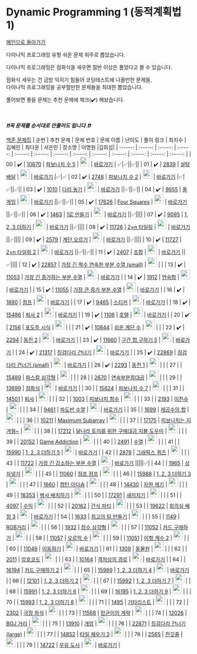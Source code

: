 # Dynamic Programming 1 (동적계획법 1)

[메인으로 돌아가기](https://github.com/tony9402/baekjoon)

다이나믹 프로그래밍 유형 쉬운 문제 위주로 뽑았습니다.

다이나믹 프로그래밍은 점화식을 세우면 절반 이상은 풀었다고 볼 수 있습니다.

점화식 세우는 건 금방 익히기 힘들어 코딩테스트에 나올만한 문제들,  
다이나믹 프로그래밍을 공부할만한 문제들을 최대한 뽑았습니다.

풀어보면 좋을 문제는 추천 문제에 체크(:heavy_check_mark:) 해놨습니다.

<br>

**_❗️❗️꼭 문제를 순서대로 안풀어도 됩니다.❗️❗️_**

[백준 문제집](https://www.acmicpc.net/workbook/view/7020)
| 순번 | 추천 문제 | 문제 번호 | 문제 이름 | 난이도 | 풀이 링크 | 최지수 | 김혜인 | 최다운 | 서은민 | 장소명 | 이명원 |김희섭|
| :-----: | :-----: | :-----: | :-----: | :-----: | :-----: | :-----: | :-----: | :-----: | :-----: | :-----: | :-----: | :-----: |
| 00 | :heavy_check_mark: | <a href="https://www.acmicpc.net/problem/10870" target="_blank">10870</a> | <a href="https://www.acmicpc.net/problem/10870" target="_blank">피보나치 수 5</a> | <img height="25px" width="25px" src="https://static.solved.ac/tier_small/4.svg"/> | <a href="./../solution/dynamic_programming_1/10870">바로가기</a> | ✅|✅||✅||
| 01 | :heavy_check_mark: | <a href="https://www.acmicpc.net/problem/2839" target="_blank">2839</a> | <a href="https://www.acmicpc.net/problem/2839" target="_blank">설탕 배달</a> | <img height="25px" width="25px" src="https://static.solved.ac/tier_small/5.svg"/> | <a href="./../solution/dynamic_programming_1/2839">바로가기</a> |✅|✅
| 02 | :heavy_check_mark: | <a href="https://www.acmicpc.net/problem/2748" target="_blank">2748</a> | <a href="https://www.acmicpc.net/problem/2748" target="_blank">피보나치 수 2</a> | <img height="25px" width="25px" src="https://static.solved.ac/tier_small/5.svg"/> | <a href="./../solution/dynamic_programming_1/2748">바로가기</a> |✅|✅||✅||
| 03 | :heavy_check_mark: | <a href="https://www.acmicpc.net/problem/1010" target="_blank">1010</a> | <a href="https://www.acmicpc.net/problem/1010" target="_blank">다리 놓기</a> | <img height="25px" width="25px" src="https://static.solved.ac/tier_small/6.svg"/> | <a href="./../solution/dynamic_programming_1/1010">바로가기</a> ||✅||✅||
| 04 | :heavy_check_mark: | <a href="https://www.acmicpc.net/problem/9655" target="_blank">9655</a> | <a href="https://www.acmicpc.net/problem/9655" target="_blank">돌 게임</a> | <img height="25px" width="25px" src="https://static.solved.ac/tier_small/6.svg"/> | <a href="./../solution/dynamic_programming_1/9655">바로가기</a> ||✅||✅||
| 05 | :heavy_check_mark: | <a href="https://www.acmicpc.net/problem/17626" target="_blank">17626</a> | <a href="https://www.acmicpc.net/problem/17626" target="_blank">Four Squares</a> | <img height="25px" width="25px" src="https://static.solved.ac/tier_small/7.svg"/> | <a href="./../solution/dynamic_programming_1/17626">바로가기</a> ||✅||✅||
| 06 | :heavy_check_mark: | <a href="https://www.acmicpc.net/problem/1463" target="_blank">1463</a> | <a href="https://www.acmicpc.net/problem/1463" target="_blank">1로 만들기</a> | <img height="25px" width="25px" src="https://static.solved.ac/tier_small/8.svg"/> | <a href="./../solution/dynamic_programming_1/1463">바로가기</a> ||✅||||
| 07 | :heavy_check_mark: | <a href="https://www.acmicpc.net/problem/9095" target="_blank">9095</a> | <a href="https://www.acmicpc.net/problem/9095" target="_blank">1, 2, 3 더하기</a> | <img height="25px" width="25px" src="https://static.solved.ac/tier_small/8.svg"/> | <a href="./../solution/dynamic_programming_1/9095">바로가기</a> ||✅||||
| 08 | :heavy_check_mark: | <a href="https://www.acmicpc.net/problem/11726" target="_blank">11726</a> | <a href="https://www.acmicpc.net/problem/11726" target="_blank">2×n 타일링</a> | <img height="25px" width="25px" src="https://static.solved.ac/tier_small/8.svg"/> | <a href="./../solution/dynamic_programming_1/11726">바로가기</a> ||✅||||
| 09 | :heavy_check_mark: | <a href="https://www.acmicpc.net/problem/2579" target="_blank">2579</a> | <a href="https://www.acmicpc.net/problem/2579" target="_blank">계단 오르기</a> | <img height="25px" width="25px" src="https://static.solved.ac/tier_small/8.svg"/> | <a href="./../solution/dynamic_programming_1/2579">바로가기</a> ||✅||||
| 10 | :heavy_check_mark: | <a href="https://www.acmicpc.net/problem/11727" target="_blank">11727</a> | <a href="https://www.acmicpc.net/problem/11727" target="_blank">2×n 타일링 2</a> | <img height="25px" width="25px" src="https://static.solved.ac/tier_small/8.svg"/> | <a href="./../solution/dynamic_programming_1/11727">바로가기</a> ||✅||✅||
| 11 | :heavy_check_mark: | <a href="https://www.acmicpc.net/problem/2407" target="_blank">2407</a> | <a href="https://www.acmicpc.net/problem/2407" target="_blank">조합</a> | <img height="25px" width="25px" src="https://static.solved.ac/tier_small/8.svg"/> | <a href="./../solution/dynamic_programming_1/2407">바로가기</a> ||✅||||
| 12 | :heavy_check_mark: | <a href="https://www.acmicpc.net/problem/22857" target="_blank">22857</a> | <a href="https://www.acmicpc.net/problem/22857" target="_blank">가장 긴 짝수 연속한 부분 수열 (small)</a> | <img height="25px" width="25px" src="https://static.solved.ac/tier_small/8.svg"/> | |
| 13 | :heavy_check_mark: | <a href="https://www.acmicpc.net/problem/11053" target="_blank">11053</a> | <a href="https://www.acmicpc.net/problem/11053" target="_blank">가장 긴 증가하는 부분 수열</a> | <img height="25px" width="25px" src="https://static.solved.ac/tier_small/9.svg"/> | <a href="./../solution/dynamic_programming_1/11053">바로가기</a> |
| 14 | :heavy_check_mark: | <a href="https://www.acmicpc.net/problem/1912" target="_blank">1912</a> | <a href="https://www.acmicpc.net/problem/1912" target="_blank">연속합</a> | <img height="25px" width="25px" src="https://static.solved.ac/tier_small/9.svg"/> | <a href="./../solution/dynamic_programming_1/1912">바로가기</a> |
| 15 | :heavy_check_mark: | <a href="https://www.acmicpc.net/problem/11055" target="_blank">11055</a> | <a href="https://www.acmicpc.net/problem/11055" target="_blank">가장 큰 증가 부분 수열</a> | <img height="25px" width="25px" src="https://static.solved.ac/tier_small/9.svg"/> | <a href="./../solution/dynamic_programming_1/11055">바로가기</a> |
| 16 | :heavy_check_mark: | <a href="https://www.acmicpc.net/problem/1890" target="_blank">1890</a> | <a href="https://www.acmicpc.net/problem/1890" target="_blank">점프</a> | <img height="25px" width="25px" src="https://static.solved.ac/tier_small/9.svg"/> | <a href="./../solution/dynamic_programming_1/1890">바로가기</a> |
| 17 | :heavy_check_mark: | <a href="https://www.acmicpc.net/problem/9465" target="_blank">9465</a> | <a href="https://www.acmicpc.net/problem/9465" target="_blank">스티커</a> | <img height="25px" width="25px" src="https://static.solved.ac/tier_small/10.svg"/> | <a href="./../solution/dynamic_programming_1/9465">바로가기</a> |
| 18 | :heavy_check_mark: | <a href="https://www.acmicpc.net/problem/15486" target="_blank">15486</a> | <a href="https://www.acmicpc.net/problem/15486" target="_blank">퇴사 2</a> | <img height="25px" width="25px" src="https://static.solved.ac/tier_small/10.svg"/> | <a href="./../solution/dynamic_programming_1/15486">바로가기</a> |
| 19 | :heavy_check_mark: | <a href="https://www.acmicpc.net/problem/1106" target="_blank">1106</a> | <a href="https://www.acmicpc.net/problem/1106" target="_blank">호텔</a> | <img height="25px" width="25px" src="https://static.solved.ac/tier_small/10.svg"/> | <a href="./../solution/dynamic_programming_1/1106">바로가기</a> |
| 20 | :heavy_check_mark: | <a href="https://www.acmicpc.net/problem/2156" target="_blank">2156</a> | <a href="https://www.acmicpc.net/problem/2156" target="_blank">포도주 시식</a> | <img height="25px" width="25px" src="https://static.solved.ac/tier_small/10.svg"/> | |
| 21 | :heavy_check_mark: | <a href="https://www.acmicpc.net/problem/10844" target="_blank">10844</a> | <a href="https://www.acmicpc.net/problem/10844" target="_blank">쉬운 계단 수</a> | <img height="25px" width="25px" src="https://static.solved.ac/tier_small/10.svg"/> | |
| 22 | :heavy_check_mark: | <a href="https://www.acmicpc.net/problem/2294" target="_blank">2294</a> | <a href="https://www.acmicpc.net/problem/2294" target="_blank">동전 2</a> | <img height="25px" width="25px" src="https://static.solved.ac/tier_small/10.svg"/> | <a href="./../solution/dynamic_programming_1/2294">바로가기</a> |
| 23 | :heavy_check_mark: | <a href="https://www.acmicpc.net/problem/11660" target="_blank">11660</a> | <a href="https://www.acmicpc.net/problem/11660" target="_blank">구간 합 구하기 5</a> | <img height="25px" width="25px" src="https://static.solved.ac/tier_small/10.svg"/> | <a href="./../solution/dynamic_programming_1/11660">바로가기</a> |
| 24 | :heavy_check_mark: | <a href="https://www.acmicpc.net/problem/21317" target="_blank">21317</a> | <a href="https://www.acmicpc.net/problem/21317" target="_blank">징검다리 건너기</a> | <img height="25px" width="25px" src="https://static.solved.ac/tier_small/10.svg"/> | <a href="./../solution/dynamic_programming_1/21317">바로가기</a> |
| 25 | :heavy_check_mark: | <a href="https://www.acmicpc.net/problem/22869" target="_blank">22869</a> | <a href="https://www.acmicpc.net/problem/22869" target="_blank">징검다리 건너기 (small)</a> | <img height="25px" width="25px" src="https://static.solved.ac/tier_small/10.svg"/> | <a href="./../solution/dynamic_programming_1/22869">바로가기</a> |
| 26 | :heavy_check_mark: | <a href="https://www.acmicpc.net/problem/2293" target="_blank">2293</a> | <a href="https://www.acmicpc.net/problem/2293" target="_blank">동전 1</a> | <img height="25px" width="25px" src="https://static.solved.ac/tier_small/11.svg"/> | |
| 27 | | <a href="https://www.acmicpc.net/problem/15489" target="_blank">15489</a> | <a href="https://www.acmicpc.net/problem/15489" target="_blank">파스칼 삼각형</a> | <img height="25px" width="25px" src="https://static.solved.ac/tier_small/6.svg"/> | |
| 28 | | <a href="https://www.acmicpc.net/problem/2670" target="_blank">2670</a> | <a href="https://www.acmicpc.net/problem/2670" target="_blank">연속부분최대곱</a> | <img height="25px" width="25px" src="https://static.solved.ac/tier_small/7.svg"/> | |
| 29 | | <a href="https://www.acmicpc.net/problem/13699" target="_blank">13699</a> | <a href="https://www.acmicpc.net/problem/13699" target="_blank">점화식</a> | <img height="25px" width="25px" src="https://static.solved.ac/tier_small/7.svg"/> | <a href="./../solution/dynamic_programming_1/13699">바로가기</a> |
| 30 | | <a href="https://www.acmicpc.net/problem/15624" target="_blank">15624</a> | <a href="https://www.acmicpc.net/problem/15624" target="_blank">피보나치 수 7</a> | <img height="25px" width="25px" src="https://static.solved.ac/tier_small/7.svg"/> | |
| 31 | | <a href="https://www.acmicpc.net/problem/14501" target="_blank">14501</a> | <a href="https://www.acmicpc.net/problem/14501" target="_blank">퇴사</a> | <img height="25px" width="25px" src="https://static.solved.ac/tier_small/8.svg"/> | |
| 32 | | <a href="https://www.acmicpc.net/problem/1003" target="_blank">1003</a> | <a href="https://www.acmicpc.net/problem/1003" target="_blank">피보나치 함수</a> | <img height="25px" width="25px" src="https://static.solved.ac/tier_small/8.svg"/> | |
| 33 | | <a href="https://www.acmicpc.net/problem/2193" target="_blank">2193</a> | <a href="https://www.acmicpc.net/problem/2193" target="_blank">이친수</a> | <img height="25px" width="25px" src="https://static.solved.ac/tier_small/8.svg"/> | |
| 34 | | <a href="https://www.acmicpc.net/problem/9461" target="_blank">9461</a> | <a href="https://www.acmicpc.net/problem/9461" target="_blank">파도반 수열</a> | <img height="25px" width="25px" src="https://static.solved.ac/tier_small/8.svg"/> | <a href="./../solution/dynamic_programming_1/9461">바로가기</a> |
| 35 | | <a href="https://www.acmicpc.net/problem/1699" target="_blank">1699</a> | <a href="https://www.acmicpc.net/problem/1699" target="_blank">제곱수의 합</a> | <img height="25px" width="25px" src="https://static.solved.ac/tier_small/8.svg"/> | |
| 36 | | <a href="https://www.acmicpc.net/problem/10211" target="_blank">10211</a> | <a href="https://www.acmicpc.net/problem/10211" target="_blank">Maximum Subarray</a> | <img height="25px" width="25px" src="https://static.solved.ac/tier_small/8.svg"/> | |
| 37 | | <a href="https://www.acmicpc.net/problem/17175" target="_blank">17175</a> | <a href="https://www.acmicpc.net/problem/17175" target="_blank">피보나치는 지겨웡~</a> | <img height="25px" width="25px" src="https://static.solved.ac/tier_small/8.svg"/> | |
| 38 | | <a href="https://www.acmicpc.net/problem/17212" target="_blank">17212</a> | <a href="https://www.acmicpc.net/problem/17212" target="_blank">달나라 토끼를 위한 구매대금 지불 도우미</a> | <img height="25px" width="25px" src="https://static.solved.ac/tier_small/8.svg"/> | |
| 39 | | <a href="https://www.acmicpc.net/problem/20152" target="_blank">20152</a> | <a href="https://www.acmicpc.net/problem/20152" target="_blank">Game Addiction</a> | <img height="25px" width="25px" src="https://static.solved.ac/tier_small/8.svg"/> | |
| 40 | | <a href="https://www.acmicpc.net/problem/2491" target="_blank">2491</a> | <a href="https://www.acmicpc.net/problem/2491" target="_blank">수열</a> | <img height="25px" width="25px" src="https://static.solved.ac/tier_small/8.svg"/> | |
| 41 | | <a href="https://www.acmicpc.net/problem/15990" target="_blank">15990</a> | <a href="https://www.acmicpc.net/problem/15990" target="_blank">1, 2, 3 더하기 5</a> | <img height="25px" width="25px" src="https://static.solved.ac/tier_small/9.svg"/> | <a href="./../solution/dynamic_programming_1/15990">바로가기</a> |
| 42 | | <a href="https://www.acmicpc.net/problem/2876" target="_blank">2876</a> | <a href="https://www.acmicpc.net/problem/2876" target="_blank">그래픽스 퀴즈</a> | <img height="25px" width="25px" src="https://static.solved.ac/tier_small/9.svg"/> | |
| 43 | | <a href="https://www.acmicpc.net/problem/11722" target="_blank">11722</a> | <a href="https://www.acmicpc.net/problem/11722" target="_blank">가장 긴 감소하는 부분 수열</a> | <img height="25px" width="25px" src="https://static.solved.ac/tier_small/9.svg"/> | <a href="./../solution/dynamic_programming_1/11722">바로가기</a> |||||✅|
| 44 | | <a href="https://www.acmicpc.net/problem/1965" target="_blank">1965</a> | <a href="https://www.acmicpc.net/problem/1965" target="_blank">상자넣기</a> | <img height="25px" width="25px" src="https://static.solved.ac/tier_small/9.svg"/> | |
| 45 | | <a href="https://www.acmicpc.net/problem/11060" target="_blank">11060</a> | <a href="https://www.acmicpc.net/problem/11060" target="_blank">점프 점프</a> | <img height="25px" width="25px" src="https://static.solved.ac/tier_small/9.svg"/> | |
| 46 | | <a href="https://www.acmicpc.net/problem/15988" target="_blank">15988</a> | <a href="https://www.acmicpc.net/problem/15988" target="_blank">1, 2, 3 더하기 3</a> | <img height="25px" width="25px" src="https://static.solved.ac/tier_small/9.svg"/> | |
| 47 | | <a href="https://www.acmicpc.net/problem/1660" target="_blank">1660</a> | <a href="https://www.acmicpc.net/problem/1660" target="_blank">캡틴 이다솜</a> | <img height="25px" width="25px" src="https://static.solved.ac/tier_small/9.svg"/> | |
| 48 | | <a href="https://www.acmicpc.net/problem/14430" target="_blank">14430</a> | <a href="https://www.acmicpc.net/problem/14430" target="_blank">자원 캐기</a> | <img height="25px" width="25px" src="https://static.solved.ac/tier_small/9.svg"/> | |
| 49 | | <a href="https://www.acmicpc.net/problem/18353" target="_blank">18353</a> | <a href="https://www.acmicpc.net/problem/18353" target="_blank">병사 배치하기</a> | <img height="25px" width="25px" src="https://static.solved.ac/tier_small/9.svg"/> | |
| 50 | | <a href="https://www.acmicpc.net/problem/17291" target="_blank">17291</a> | <a href="https://www.acmicpc.net/problem/17291" target="_blank">새끼치기</a> | <img height="25px" width="25px" src="https://static.solved.ac/tier_small/9.svg"/> | |
| 51 | | <a href="https://www.acmicpc.net/problem/4097" target="_blank">4097</a> | <a href="https://www.acmicpc.net/problem/4097" target="_blank">수익</a> | <img height="25px" width="25px" src="https://static.solved.ac/tier_small/9.svg"/> | |
| 52 | | <a href="https://www.acmicpc.net/problem/20162" target="_blank">20162</a> | <a href="https://www.acmicpc.net/problem/20162" target="_blank">간식 파티</a> | <img height="25px" width="25px" src="https://static.solved.ac/tier_small/9.svg"/> | |
| 53 | | <a href="https://www.acmicpc.net/problem/19622" target="_blank">19622</a> | <a href="https://www.acmicpc.net/problem/19622" target="_blank">회의실 배정 3</a> | <img height="25px" width="25px" src="https://static.solved.ac/tier_small/9.svg"/> | <a href="./../solution/dynamic_programming_1/19622">바로가기</a> |
| 54 | | <a href="https://www.acmicpc.net/problem/1633" target="_blank">1633</a> | <a href="https://www.acmicpc.net/problem/1633" target="_blank">최고의 팀 만들기</a> | <img height="25px" width="25px" src="https://static.solved.ac/tier_small/10.svg"/> | |
| 55 | | <a href="https://www.acmicpc.net/problem/1149" target="_blank">1149</a> | <a href="https://www.acmicpc.net/problem/1149" target="_blank">RGB거리</a> | <img height="25px" width="25px" src="https://static.solved.ac/tier_small/10.svg"/> | |
| 56 | | <a href="https://www.acmicpc.net/problem/1932" target="_blank">1932</a> | <a href="https://www.acmicpc.net/problem/1932" target="_blank">정수 삼각형</a> | <img height="25px" width="25px" src="https://static.solved.ac/tier_small/10.svg"/> | |
| 57 | | <a href="https://www.acmicpc.net/problem/11052" target="_blank">11052</a> | <a href="https://www.acmicpc.net/problem/11052" target="_blank">카드 구매하기</a> | <img height="25px" width="25px" src="https://static.solved.ac/tier_small/10.svg"/> | |
| 58 | | <a href="https://www.acmicpc.net/problem/11057" target="_blank">11057</a> | <a href="https://www.acmicpc.net/problem/11057" target="_blank">오르막 수</a> | <img height="25px" width="25px" src="https://static.solved.ac/tier_small/10.svg"/> | |
| 59 | | <a href="https://www.acmicpc.net/problem/11051" target="_blank">11051</a> | <a href="https://www.acmicpc.net/problem/11051" target="_blank">이항 계수 2</a> | <img height="25px" width="25px" src="https://static.solved.ac/tier_small/10.svg"/> | |
| 60 | | <a href="https://www.acmicpc.net/problem/11048" target="_blank">11048</a> | <a href="https://www.acmicpc.net/problem/11048" target="_blank">이동하기</a> | <img height="25px" width="25px" src="https://static.solved.ac/tier_small/10.svg"/> | <a href="./../solution/dynamic_programming_1/11048">바로가기</a> |
| 61 | | <a href="https://www.acmicpc.net/problem/1309" target="_blank">1309</a> | <a href="https://www.acmicpc.net/problem/1309" target="_blank">동물원</a> | <img height="25px" width="25px" src="https://static.solved.ac/tier_small/10.svg"/> | |
| 62 | | <a href="https://www.acmicpc.net/problem/2011" target="_blank">2011</a> | <a href="https://www.acmicpc.net/problem/2011" target="_blank">암호코드</a> | <img height="25px" width="25px" src="https://static.solved.ac/tier_small/10.svg"/> | |
| 63 | | <a href="https://www.acmicpc.net/problem/10164" target="_blank">10164</a> | <a href="https://www.acmicpc.net/problem/10164" target="_blank">격자상의 경로</a> | <img height="25px" width="25px" src="https://static.solved.ac/tier_small/10.svg"/> | <a href="./../solution/dynamic_programming_1/10164">바로가기</a> |
| 64 | | <a href="https://www.acmicpc.net/problem/16194" target="_blank">16194</a> | <a href="https://www.acmicpc.net/problem/16194" target="_blank">카드 구매하기 2</a> | <img height="25px" width="25px" src="https://static.solved.ac/tier_small/10.svg"/> | |
| 65 | | <a href="https://www.acmicpc.net/problem/15989" target="_blank">15989</a> | <a href="https://www.acmicpc.net/problem/15989" target="_blank">1, 2, 3 더하기 4</a> | <img height="25px" width="25px" src="https://static.solved.ac/tier_small/10.svg"/> | <a href="./../solution/dynamic_programming_1/15989">바로가기</a> |
| 66 | | <a href="https://www.acmicpc.net/problem/12101" target="_blank">12101</a> | <a href="https://www.acmicpc.net/problem/12101" target="_blank">1, 2, 3 더하기 2</a> | <img height="25px" width="25px" src="https://static.solved.ac/tier_small/10.svg"/> | |
| 67 | | <a href="https://www.acmicpc.net/problem/15992" target="_blank">15992</a> | <a href="https://www.acmicpc.net/problem/15992" target="_blank">1, 2, 3 더하기 7</a> | <img height="25px" width="25px" src="https://static.solved.ac/tier_small/10.svg"/> | |
| 68 | | <a href="https://www.acmicpc.net/problem/15991" target="_blank">15991</a> | <a href="https://www.acmicpc.net/problem/15991" target="_blank">1, 2, 3 더하기 6</a> | <img height="25px" width="25px" src="https://static.solved.ac/tier_small/10.svg"/> | |
| 69 | | <a href="https://www.acmicpc.net/problem/16195" target="_blank">16195</a> | <a href="https://www.acmicpc.net/problem/16195" target="_blank">1, 2, 3 더하기 9</a> | <img height="25px" width="25px" src="https://static.solved.ac/tier_small/10.svg"/> | |
| 70 | | <a href="https://www.acmicpc.net/problem/15993" target="_blank">15993</a> | <a href="https://www.acmicpc.net/problem/15993" target="_blank">1, 2, 3 더하기 8</a> | <img height="25px" width="25px" src="https://static.solved.ac/tier_small/10.svg"/> | |
| 71 | | <a href="https://www.acmicpc.net/problem/1495" target="_blank">1495</a> | <a href="https://www.acmicpc.net/problem/1495" target="_blank">기타리스트</a> | <img height="25px" width="25px" src="https://static.solved.ac/tier_small/10.svg"/> | |
| 72 | | <a href="https://www.acmicpc.net/problem/2302" target="_blank">2302</a> | <a href="https://www.acmicpc.net/problem/2302" target="_blank">극장 좌석</a> | <img height="25px" width="25px" src="https://static.solved.ac/tier_small/10.svg"/> | |
| 73 | | <a href="https://www.acmicpc.net/problem/11568" target="_blank">11568</a> | <a href="https://www.acmicpc.net/problem/11568" target="_blank">민균이의 계략</a> | <img height="25px" width="25px" src="https://static.solved.ac/tier_small/10.svg"/> | |
| 74 | | <a href="https://www.acmicpc.net/problem/12026" target="_blank">12026</a> | <a href="https://www.acmicpc.net/problem/12026" target="_blank">BOJ 거리</a> | <img height="25px" width="25px" src="https://static.solved.ac/tier_small/10.svg"/> | |
| 75 | | <a href="https://www.acmicpc.net/problem/13910" target="_blank">13910</a> | <a href="https://www.acmicpc.net/problem/13910" target="_blank">개업</a> | <img height="25px" width="25px" src="https://static.solved.ac/tier_small/10.svg"/> | |
| 76 | | <a href="https://www.acmicpc.net/problem/22871" target="_blank">22871</a> | <a href="https://www.acmicpc.net/problem/22871" target="_blank">징검다리 건너기 (large)</a> | <img height="25px" width="25px" src="https://static.solved.ac/tier_small/10.svg"/> | |
| 77 | | <a href="https://www.acmicpc.net/problem/14852" target="_blank">14852</a> | <a href="https://www.acmicpc.net/problem/14852" target="_blank">타일 채우기 3</a> | <img height="25px" width="25px" src="https://static.solved.ac/tier_small/11.svg"/> | |
| 78 | | <a href="https://www.acmicpc.net/problem/2565" target="_blank">2565</a> | <a href="https://www.acmicpc.net/problem/2565" target="_blank">전깃줄</a> | <img height="25px" width="25px" src="https://static.solved.ac/tier_small/11.svg"/> | |
| 79 | | <a href="https://www.acmicpc.net/problem/14722" target="_blank">14722</a> | <a href="https://www.acmicpc.net/problem/14722" target="_blank">우유 도시</a> | <img height="25px" width="25px" src="https://static.solved.ac/tier_small/12.svg"/> | <a href="./../solution/dynamic_programming_1/14722">바로가기</a> |
